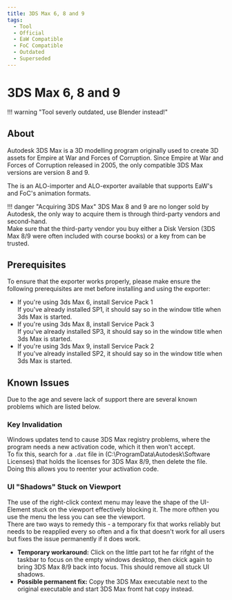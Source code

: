 ```yaml
---
title: 3DS Max 6, 8 and 9
tags:
  - Tool
  - Official
  - EaW Compatible
  - FoC Compatible
  - Outdated
  - Superseded
---
```


# 3DS Max 6, 8 and 9

!!! warning "Tool severly outdated, use Blender instead!"

## About

Autodesk 3DS Max is a 3D modelling program originally used to create 3D assets for Empire at War and Forces of Corruption.
Since Empire at War and Forces of Corruption released in 2005, the only compatible 3DS Max versions are version 8 and 9.

The is an ALO-importer and ALO-exporter available that supports EaW's and FoC's animation formats.

!!! danger "Acquiring 3DS Max"
    3DS Max 8 and 9 are no longer sold by Autodesk, the only way to acquire them is through third-party vendors and second-hand.  
    Make sure that the third-party vendor you buy either a Disk Version (3DS Max 8/9 were often included with course books) or a key from can be trusted.

## Prerequisites

To ensure that the exporter works properly, please make ensure the following prerequisites are met before installing and using the exporter:

- If you're using 3ds Max 6, install Service Pack 1  
  If you've already installed SP1, it should say so in the window title when 3ds Max is started.
- If you're using 3ds Max 8, install Service Pack 3  
  If you've already installed SP3, it should say so in the window title when 3ds Max is started.
- If you're using 3ds Max 9, install Service Pack 2  
  If you've already installed SP2, it should say so in the window title when 3ds Max is started.

## Known Issues

Due to the age and severe lack of support there are several known problems which are listed below.

### Key Invalidation

Windows updates tend to cause 3DS Max registry problems, where the program needs a new activation code, which it then won't accept.  
To fix this, search for a `.dat` file in (C:\ProgramData\Autodesk\Software Licenses) that holds the licenses for 3DS Max 8/9, then delete the file.  
Doing this allows you to reenter your activation code.

### UI "Shadows" Stuck on Viewport

The use of the right-click context menu may leave the shape of the UI-Element stuck on the viewport effectively blocking it. The more ofthen you use the menu the less you can see the viewport.  
There are two ways to remedy this - a temporary fix that works reliably but needs to be reapplied every so often and a fix that doesn't work for all users but fixes the issue permanently if it does work.

- **Temporary workaround:** Click on the little part tot he far rifght of the taskbar to focus on the empty windows desktop, then ckick again to bring 3DS Max 8/9 back into focus. This should remove all stuck UI shadows.
- **Possible permanent fix:** Copy the 3DS Max executable next to the original executable and start 3DS Max fromt hat copy instead.
